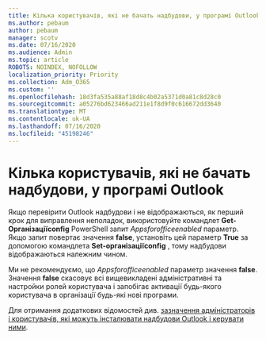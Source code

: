 ```yaml
---
title: Кілька користувачів, які не бачать надбудови, у програмі Outlook
ms.author: pebaum
author: pebaum
manager: scotv
ms.date: 07/16/2020
ms.audience: Admin
ms.topic: article
ROBOTS: NOINDEX, NOFOLLOW
localization_priority: Priority
ms.collection: Adm_O365
ms.custom: ''
ms.openlocfilehash: 18d3fa535a88af18d8c4b02a5371d0a81c8d28c0
ms.sourcegitcommit: a05276bd623466ad211e1f8d9f0c616672dd3640
ms.translationtype: MT
ms.contentlocale: uk-UA
ms.lasthandoff: 07/16/2020
ms.locfileid: "45198246"
---
```

# <a name="multiple-users-not-seeing-add-ins-in-outlook"></a>Кілька користувачів, які не бачать надбудови, у програмі Outlook

Якщо перевірити Outlook надбудови і не відображаються, як перший крок для виправлення неполадок, використовуйте командлет **Get-Організаціїconfig** PowerShell запит _Appsforofficeenabled_ параметр. Якщо запит повертає значення **false**, установіть цей параметр **True** за допомогою командлета **Set-організаціїconfig** , тому надбудови відображаються належним чином.

Ми не рекомендуємо, що _Appsforofficeenabled_ параметр значення **false**. Значення **false** скасовує всі вищевикладені адміністративні та настройки ролей користувача і запобігає активації будь-якого користувача в організації будь-які нові програми.

Для отримання додаткових відомостей див. [зазначення адміністраторів і користувачів, які можуть інсталювати надбудови Outlook і керувати ними](https://docs.microsoft.com/exchange/clients-and-mobile-in-exchange-online/add-ins-for-outlook/specify-who-can-install-and-manage-add-ins#user-roles).